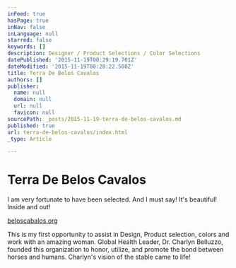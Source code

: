 ```yaml
---
inFeed: true
hasPage: true
inNav: false
inLanguage: null
starred: false
keywords: []
description: Designer / Product Selections / Color Selections
datePublished: '2015-11-19T00:29:19.701Z'
dateModified: '2015-11-19T00:28:22.500Z'
title: Terra De Belos Cavalos
authors: []
publisher:
  name: null
  domain: null
  url: null
  favicon: null
sourcePath: _posts/2015-11-19-terra-de-belos-cavalos.md
published: true
url: terra-de-belos-cavalos/index.html
_type: Article

---
```

# Terra De Belos Cavalos

I am very fortunate to have been selected.  And I must say!  It's beautiful!  Inside and out!  

[beloscabalos.org][0]

This is my first opportunity to assist in Design, Product selection, colors and work with an amazing woman.  Global Health Leader, Dr. Charlyn Belluzzo, founded this organization to honor, utilize, and promote the bond between horses and humans.  Charlyn's vision of the stable came to life!

[0]: http://beloscavalos.org/